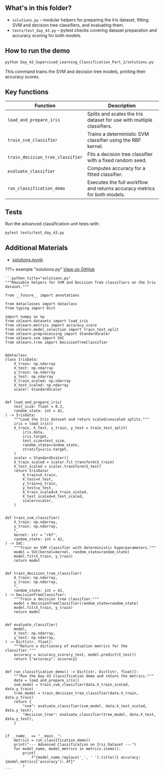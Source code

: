 ## What's in this folder?

- `solutions.py` – modular helpers for preparing the Iris dataset, fitting SVM and decision tree classifiers, and evaluating them.
- `tests/test_day_43.py` – pytest checks covering dataset preparation and accuracy scoring for both models.

## How to run the demo

```bash
python Day_43_Supervised_Learning_Classification_Part_2/solutions.py
```

This command trains the SVM and decision tree models, printing their accuracy scores.

## Key functions

| Function | Description |
| --- | --- |
| `load_and_prepare_iris` | Splits and scales the Iris dataset for use with multiple classifiers. |
| `train_svm_classifier` | Trains a deterministic SVM classifier using the RBF kernel. |
| `train_decision_tree_classifier` | Fits a decision tree classifier with a fixed random seed. |
| `evaluate_classifier` | Computes accuracy for a fitted classifier. |
| `run_classification_demo` | Executes the full workflow and returns accuracy metrics for both models. |

## Tests

Run the advanced classification unit tests with:

```bash
pytest tests/test_day_43.py
```

## Additional Materials

- [solutions.ipynb](https://github.com/saint2706/Coding-For-MBA/blob/main/Day_43_Supervised_Learning_Classification_Part_2/solutions.ipynb)

???+ example "solutions.py"
    [View on GitHub](https://github.com/saint2706/Coding-For-MBA/blob/main/Day_43_Supervised_Learning_Classification_Part_2/solutions.py)

    ```python title="solutions.py"
    """Reusable helpers for SVM and Decision Tree classifiers on the Iris dataset."""

    from __future__ import annotations

    from dataclasses import dataclass
    from typing import Dict

    import numpy as np
    from sklearn.datasets import load_iris
    from sklearn.metrics import accuracy_score
    from sklearn.model_selection import train_test_split
    from sklearn.preprocessing import StandardScaler
    from sklearn.svm import SVC
    from sklearn.tree import DecisionTreeClassifier


    @dataclass
    class IrisData:
        X_train: np.ndarray
        X_test: np.ndarray
        y_train: np.ndarray
        y_test: np.ndarray
        X_train_scaled: np.ndarray
        X_test_scaled: np.ndarray
        scaler: StandardScaler


    def load_and_prepare_iris(
        test_size: float = 0.3,
        random_state: int = 42,
    ) -> IrisData:
        """Load the Iris dataset and return scaled/unscaled splits."""
        iris = load_iris()
        X_train, X_test, y_train, y_test = train_test_split(
            iris.data,
            iris.target,
            test_size=test_size,
            random_state=random_state,
            stratify=iris.target,
        )
        scaler = StandardScaler()
        X_train_scaled = scaler.fit_transform(X_train)
        X_test_scaled = scaler.transform(X_test)
        return IrisData(
            X_train=X_train,
            X_test=X_test,
            y_train=y_train,
            y_test=y_test,
            X_train_scaled=X_train_scaled,
            X_test_scaled=X_test_scaled,
            scaler=scaler,
        )


    def train_svm_classifier(
        X_train: np.ndarray,
        y_train: np.ndarray,
        *,
        kernel: str = "rbf",
        random_state: int = 42,
    ) -> SVC:
        """Train an SVM classifier with deterministic hyperparameters."""
        model = SVC(kernel=kernel, random_state=random_state)
        model.fit(X_train, y_train)
        return model


    def train_decision_tree_classifier(
        X_train: np.ndarray,
        y_train: np.ndarray,
        *,
        random_state: int = 42,
    ) -> DecisionTreeClassifier:
        """Train a decision tree classifier."""
        model = DecisionTreeClassifier(random_state=random_state)
        model.fit(X_train, y_train)
        return model


    def evaluate_classifier(
        model,
        X_test: np.ndarray,
        y_test: np.ndarray,
    ) -> Dict[str, float]:
        """Return a dictionary of evaluation metrics for the classifier."""
        accuracy = accuracy_score(y_test, model.predict(X_test))
        return {"accuracy": accuracy}


    def run_classification_demo() -> Dict[str, Dict[str, float]]:
        """Run the Day 43 classification demo and return the metrics."""
        data = load_and_prepare_iris()
        svm_model = train_svm_classifier(data.X_train_scaled, data.y_train)
        tree_model = train_decision_tree_classifier(data.X_train, data.y_train)
        return {
            "svm": evaluate_classifier(svm_model, data.X_test_scaled, data.y_test),
            "decision_tree": evaluate_classifier(tree_model, data.X_test, data.y_test),
        }


    if __name__ == "__main__":
        metrics = run_classification_demo()
        print("--- Advanced Classification on Iris Dataset ---")
        for model_name, model_metrics in metrics.items():
            print(
                f"{model_name.replace('_', ' ').title()} accuracy: {model_metrics['accuracy']:.4f}"
            )
    ```
